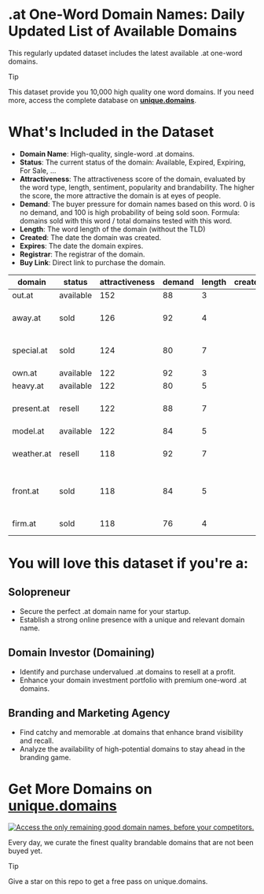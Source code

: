 
# .at One-Word Domain Names: Daily Updated List of Available Domains

This regularly updated dataset includes the latest available .at one-word domains.

> [!TIP]
> This dataset provide you 10,000 high quality one word domains.
> If you need more, access the complete database on **[unique.domains](https://unique.domains?utm_source=github&utm_medium=dataset&utm_campaign=.at&utm_content=description.top)**.

# What's Included in the Dataset

- **Domain Name**: High-quality, single-word .at domains.
- **Status**: The current status of the domain: Available, Expired, Expiring, For Sale, ...
- **Attractiveness**: The attractiveness score of the domain, evaluated by the word type, length, sentiment, popularity and brandability. The higher the score, the more attractive the domain is at eyes of people.
- **Demand**: The buyer pressure for domain names based on this word. 0 is no demand, and 100 is high probability of being sold soon. Formula: domains sold with this word / total domains tested with this word.
- **Length**: The word length of the domain (without the TLD)
- **Created**: The date the domain was created.
- **Expires**: The date the domain expires.
- **Registrar**: The registrar of the domain.
- **Buy Link**: Direct link to purchase the domain.

| domain     | status    | attractiveness | demand | length | created | expires | registrar                                                             | sectors                           |
| ---------- | --------- | -------------- | ------ | ------ | ------- | ------- | --------------------------------------------------------------------- | --------------------------------- |
| out.at     | available | 152            | 88     | 3      |         |         |                                                                       | Business,General,Media,Technology |
| away.at    | sold      | 126            | 92     | 4      |         |         | Domainers Registrar AG ( https://nic.at/registrar/668 )               | Business,Media,Travel             |
| special.at | sold      | 124            | 80     | 7      |         |         | GoDaddy.com, LLC ( https://nic.at/registrar/693 )                     | Business,Media,Retail             |
| own.at     | available | 122            | 92     | 3      |         |         |                                                                       | Business,Finance,Real Estate      |
| heavy.at   | available | 122            | 80     | 5      |         |         |                                                                       | Business,Media,Technology         |
| present.at | resell    | 122            | 88     | 7      |         |         | EWBCD GmbH ( https://nic.at/registrar/750 )                           | Business,Education,Media          |
| model.at   | available | 122            | 84     | 5      |         |         |                                                                       | Business,Fashion,Technology       |
| weather.at | resell    | 118            | 92     | 7      |         |         | InterNetX GmbH ( https://nic.at/registrar/80 )                        | Environment,Media,Travel          |
| front.at   | sold      | 118            | 84     | 5      |         |         | Hosting concepts B.V. / Registrar.eu ( https://nic.at/registrar/648 ) | Business,General,Media,Technology |
| firm.at    | sold      | 118            | 76     | 4      |         |         | registrant:     IISP622845-NICAT                                      | Business,Finance,Law              |

# You will love this dataset if you're a:

## Solopreneur

- Secure the perfect .at domain name for your startup.
- Establish a strong online presence with a unique and relevant domain name.

## Domain Investor (Domaining)

- Identify and purchase undervalued .at domains to resell at a profit.
- Enhance your domain investment portfolio with premium one-word .at domains.

## Branding and Marketing Agency

- Find catchy and memorable .at domains that enhance brand visibility and recall.
- Analyze the availability of high-potential domains to stay ahead in the branding game.

# Get More Domains on [unique.domains](https://unique.domains?utm_source=github&utm_medium=dataset&utm_campaign=.at&utm_content=description.bottom)

[![Access the only remaining good domain names, before your competitors.](https://github.at/UniqueDomains/at-oneword-domains/blob/main/unique.domains.jpg?raw=true)](https://unique.domains?utm_source=github&utm_medium=dataset&utm_campaign=.at&utm_content=description.image)

Every day, we curate the finest quality brandable domains that are not been buyed yet.

> [!TIP]
> Give a star on this repo to get a free pass on unique.domains.
        